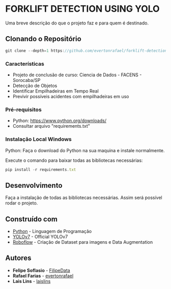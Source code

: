 # FORKLIFT DETECTION USING YOLO

Uma breve descrição do que o projeto faz e para quem é destinado.

## Clonando o Repositório

```javascript
git clone --depth=1 https://github.com/evertonrafael/forklift-detection-using-yolo
```

### Características

- Projeto de conclusão de curso: Ciencia de Dados - FACENS - Sorocaba/SP
- Detecção de Objetos
- Identificar Empilhadeiras em Tempo Real
- Previvir possíveis acidentes com empilhadeiras em uso

### Pré-requisitos

- Python: https://www.python.org/downloads/
- Consultar arquivo "requirements.txt"


### Instalação Local Windows
Python: Faça o download do Python na sua maquina e instale normalmente.

Execute o comando para baixar todas as bibliotecas necessárias:
```javascript
pip install -r requirements.txt
```

## Desenvolvimento

Faça a instalação de todas as bibliotecas necessárias. Assim será possível rodar o projeto.

## Construído com

- [Python](https://www.python.org/) - Linguagem de Programação
- [YOLOv7](https://github.com/WongKinYiu/yolov7) - Official YOLOv7
- [Roboflow](https://roboflow.com/) - Criação de Dataset para imagens e Data Augmentation

## Autores

- **Felipe Soflasio** - [FilipeData](https://github.com/FilipeData)
- **Rafael Farias** - [evertonrafael](https://github.com/evertonrafael)
- **Lais Lins** - [laislins](https://github.com/laislins)